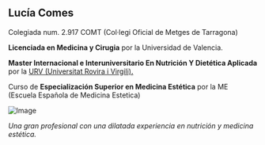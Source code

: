 ## Lucía Comes

Colegiada num. 2.917 COMT (Col·legi Oficial de Metges de Tarragona)

**Licenciada en Medicina y Cirugia** por la Universidad de Valencia.

**Master Internacional e Interuniversitario En Nutrición Y Dietética Aplicada** por la [URV (Universitat Rovira i Virgili).](http://www.fmcs.urv.cat/)

Curso de **Especialización Superior en Medicina Estética** por la ME (Escuela Española de Medicina Estetica)

![Image](http://www.luciacomesmediconutricionista.com/files/1614/6151/7160/LuciaComes.jpg)

_Una gran profesional con una dilatada experiencia en nutrición y medicina estética._
